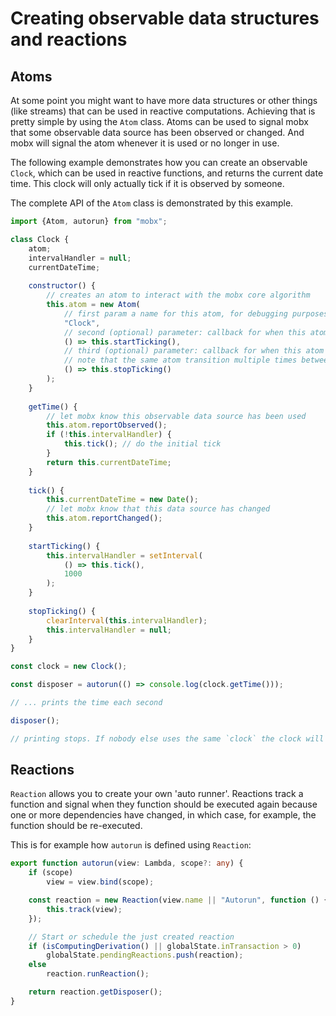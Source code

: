 # Creating observable data structures and reactions

## Atoms

At some point you might want to have more data structures or other things (like streams) that can be used in reactive computations.
Achieving that is pretty simple by using the `Atom` class.
Atoms can be used to signal mobx that some observable data source has been observed or changed.
And mobx will signal the atom whenever it is used or no longer in use.

The following example demonstrates how you can create an observable `Clock`, which can be used in reactive functions,
and returns the current date time.
This clock will only actually tick if it is observed by someone. 

The complete API of the `Atom` class is demonstrated by this example.

```javascript
import {Atom, autorun} from "mobx";

class Clock {
	atom;
	intervalHandler = null;
	currentDateTime;
	
	constructor() {
		// creates an atom to interact with the mobx core algorithm
		this.atom =	new Atom(
			// first param a name for this atom, for debugging purposes
			"Clock",
			// second (optional) parameter: callback for when this atom transitions from unobserved to observed.
			() => this.startTicking(),
			// third (optional) parameter: callback for when this atom transitions from observed to unobserved
			// note that the same atom transition multiple times between these two states
			() => this.stopTicking()
		); 
	}
	
	getTime() {
		// let mobx know this observable data source has been used
		this.atom.reportObserved();	
		if (!this.intervalHandler) {
			this.tick(); // do the initial tick
		}
		return this.currentDateTime;
	}
	
	tick() {
		this.currentDateTime = new Date();
		// let mobx know that this data source has changed
		this.atom.reportChanged();
	}
	
	startTicking() {
		this.intervalHandler = setInterval(
			() => this.tick(), 
			1000
		);
	}
	
	stopTicking() {
		clearInterval(this.intervalHandler);
		this.intervalHandler = null;	
	}
}

const clock = new Clock();

const disposer = autorun(() => console.log(clock.getTime()));

// ... prints the time each second

disposer();

// printing stops. If nobody else uses the same `clock` the clock will stop ticking as well.
```

## Reactions

`Reaction` allows you to create your own 'auto runner'.
Reactions track a function and signal when they function should be executed again because one or more dependencies have changed, in which case, for example, 
the function should be re-executed. 



This is for example how `autorun` is defined using `Reaction`:

```typescript
export function autorun(view: Lambda, scope?: any) {
	if (scope)
		view = view.bind(scope);

	const reaction = new Reaction(view.name || "Autorun", function () {
		this.track(view);
	});

	// Start or schedule the just created reaction
	if (isComputingDerivation() || globalState.inTransaction > 0)
		globalState.pendingReactions.push(reaction);
	else
		reaction.runReaction();

	return reaction.getDisposer();
}
```